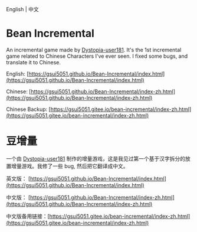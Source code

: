 English | 中文

# Bean Incremental
An incremental game made by [Dystopia-user181](https://github.com/Dystopia-user181/Bean-Incremental). It's the 1st incremental game related to Chinese Characters I've ever seen. I fixed some bugs, and translate it to Chinese. 

English: [https://gsui5051.github.io/Bean-Incremental/index.html](https://gsui5051.github.io/Bean-Incremental/index.html)

Chinese: [https://gsui5051.github.io/Bean-Incremental/index-zh.html](https://gsui5051.github.io/Bean-Incremental/index-zh.html)

Chinese Backup: [https://gsui5051.gitee.io/bean-incremental/index-zh.html](https://gsui5051.gitee.io/bean-incremental/index-zh.html)
 
# 豆增量
一个由 [Dystopia-user181](https://github.com/Dystopia-user181/Bean-Incremental) 制作的增量游戏，这是我见过第一个基于汉字拆分的放置增量游戏。我修了一些 bug, 然后把它翻译成中文。

英文版： [https://gsui5051.github.io/Bean-Incremental/index.html](https://gsui5051.github.io/Bean-Incremental/index.html)

中文版： [https://gsui5051.github.io/Bean-Incremental/index-zh.html](https://gsui5051.github.io/Bean-Incremental/index-zh.html)

中文版备用链接：[https://gsui5051.gitee.io/bean-incremental/index-zh.html](https://gsui5051.gitee.io/bean-incremental/index-zh.html)
